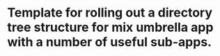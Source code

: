 # Template for rolling out a directory tree structure for mix umbrella app with a number of useful sub-apps.
